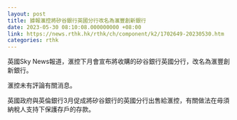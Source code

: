 ```yaml
---
layout: post
title: 據報滙控將矽谷銀行英國分行改名為滙豐創新銀行
date: 2023-05-30 08:10:08.000000000 +08:00
link: https://news.rthk.hk/rthk/ch/component/k2/1702649-20230530.htm
categories: rthk
---
```


英國Sky News報道，滙控下月會宣布將收購的矽谷銀行英國分行，改名為滙豐創新銀行。

滙控未有評論有關消息。

英國政府與英倫銀行3月促成將矽谷銀行的英國分行出售給滙控，有關做法在毋須納稅人支持下保護存戶的存款。

